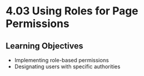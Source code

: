 # 4.03 Using Roles for Page Permissions

## Learning Objectives
- Implementing role-based permissions
- Designating users with specific authorities
